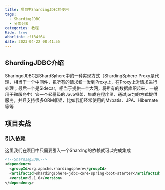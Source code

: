 ```yaml
---
title: 项目中ShardingJDBC的使用
tags:
  - ShardingJDBC
  - 分库分表
categories: 教程
Hide: true
abbrlink: cff84f64
date: 2023-04-22 08:41:55
---
```


## ShardingJDBC介绍

SharingdJDBC是ShardSphere中的一种实现方式（ShardingSphere-Proxy是代理，相当于一个中间件，把所有的请求统一发到Proxy上，在Proxy上对请求进行处理；最后一个是Sidecar，相当于提供一个大网，将所有的数据库织起来，一般用于微服务中）它一个轻量级的Java框架，集成在程序里，通过jar包的方式提供服务，并且支持很多ORM框架，比如我们经常使用的Mybatis、JPA、Hibernate等等

## 项目实战

### 引入依赖

这里我们在项目中只需要引入一个Sharding的依赖就可以完成集成

```xml
<!--ShardingJDBC-->
<dependency>
  <groupId>org.apache.shardingsphere</groupId>
  <artifactId>shardingsphere-jdbc-core-spring-boot-starter</artifactId>
  <version>5.1.0</version>
</dependency>
```

